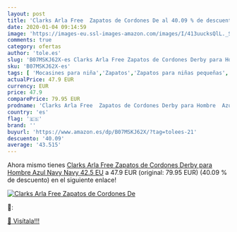 ```yaml
---
layout: post
title: 'Clarks Arla Free  Zapatos de Cordones De al 40.09 % de descuento'
date: 2020-01-04 09:14:59
image: 'https://images-eu.ssl-images-amazon.com/images/I/413uucksQlL._SL400_.jpg'
comments: true
category: ofertas
author: 'tole.es'
slug: 'B07MSKJ62X-es Clarks Arla Free Zapatos de Cordones Derby para Hombre...'
sku: 'B07MSKJ62X-es'
tags: [ 'Mocasines para niña','Zapatos','Zapatos para niñas pequeñas','Zapatos y complementos','zapatos', ]
actualPrice: 47.9 EUR
currency: EUR
price: 47.9
comparePrice: 79.95 EUR
prodname: 'Clarks Arla Free  Zapatos de Cordones Derby para Hombre  Azul  Navy Navy   42.5 EU'
country: 'es'
flag: '🇪🇸'
brand: ''
buyurl: 'https://www.amazon.es/dp/B07MSKJ62X/?tag=tolees-21'
descuento: '40.09'
average: '43.515'
---
```


Ahora mismo tienes [Clarks Arla Free  Zapatos de Cordones Derby para Hombre  Azul  Navy Navy   42.5 EU](https://www.amazon.es/dp/B07MSKJ62X/?tag=tolees-21) a 47.9 EUR (original: 79.95 EUR) (40.09 %  de descuento) en el siguiente enlace!

[![Clarks Arla Free  Zapatos de Cordones De](https://images-eu.ssl-images-amazon.com/images/I/413uucksQlL._SL400_.jpg)](https://www.amazon.es/dp/B07MSKJ62X/?tag=tolees-21)

🔎:


[🛒 Visítala!!!](https://www.amazon.es/dp/B07MSKJ62X/?tag=tolees-21)

